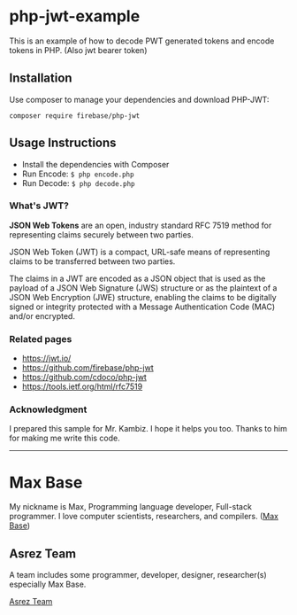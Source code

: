 # php-jwt-example

This is an example of how to decode PWT generated tokens and encode tokens in PHP. (Also jwt bearer token)

## Installation

Use composer to manage your dependencies and download PHP-JWT:

```
composer require firebase/php-jwt
```

## Usage Instructions

- Install the dependencies with Composer
- Run Encode: `$ php encode.php`
- Run Decode: `$ php decode.php`

### What's JWT?

**JSON Web Tokens** are an open, industry standard RFC 7519 method for representing claims securely between two parties.

JSON Web Token (JWT) is a compact, URL-safe means of representing claims to be transferred between two parties.

The claims in a JWT are encoded as a JSON object that is used as the payload of a JSON Web Signature (JWS) structure or as the plaintext of a JSON Web Encryption (JWE) structure, enabling the claims to be digitally signed or integrity protected with a Message Authentication Code (MAC) and/or encrypted.

### Related pages

- https://jwt.io/
- https://github.com/firebase/php-jwt
- https://github.com/cdoco/php-jwt
- https://tools.ietf.org/html/rfc7519

### Acknowledgment

I prepared this sample for Mr. Kambiz. I hope it helps you too.
Thanks to him for making me write this code.

---------

# Max Base

My nickname is Max, Programming language developer, Full-stack programmer. I love computer scientists, researchers, and compilers. ([Max Base](https://maxbase.org/))

## Asrez Team

A team includes some programmer, developer, designer, researcher(s) especially Max Base.

[Asrez Team](https://www.asrez.com/)

